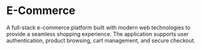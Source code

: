 # E-Commerce
A full-stack e-commerce platform built with modern web technologies to provide a seamless shopping experience. The application supports user authentication, product browsing, cart management, and secure checkout.
